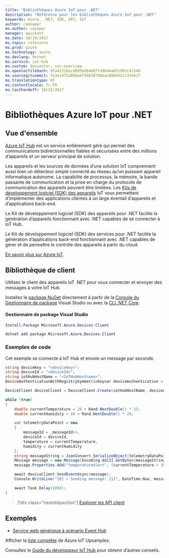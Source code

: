 ```yaml
---
title: "Bibliothèques Azure IoT pour .NET"
description: "Référence pour les bibliothèques Azure IoT pour .NET"
keywords: Azure, .NET, SDK, API, IoT
author: camsoper
ms.author: casoper
manager: wpickett
ms.date: 10/19/2017
ms.topic: reference
ms.prod: azure
ms.technology: azure
ms.devlang: dotnet
ms.service: iot-hub
ms.custom: devcenter, svc-overview
ms.openlocfilehash: 0fa4121becd0d5bd646077a9644a651903c43348
ms.sourcegitcommit: fe3e1475208ba47d4630788bac88b952cc3fe61f
ms.translationtype: HT
ms.contentlocale: fr-FR
ms.lasthandoff: 10/23/2017
---
```

# <a name="azure-iot-libraries-for-net"></a>Bibliothèques Azure IoT pour .NET

## <a name="overview"></a>Vue d'ensemble

[Azure IoT Hub](https://azure.microsoft.com/services/iot-hub/) est un service entièrement géré qui permet des communications bidirectionnelles fiables et sécurisées entre des millions d’appareils et un serveur principal de solution.

Les appareils et les sources de données d’une solution IoT comprennent aussi bien un détecteur simple connecté au réseau qu’un puissant appareil informatique autonome. La capabilité de processus, la mémoire, la bande passante de communication et la prise en charge du protocole de communication des appareils peuvent être limitées. Les [Kits de développement logiciel (SDK) des appareils](https://docs.microsoft.com/azure/iot-hub/iot-hub-devguide-sdks) IoT vous permettent d’implémenter des applications clientes à un large éventail d’appareils et d’applications back-end.

Le Kit de développement logiciel (SDK) des appareils pour .NET facilite la génération d’appareils fonctionnant avec .NET capables de se connecter à IoT Hub.

Le Kit de développement logiciel (SDK) des services pour .NET facilite la génération d’applications back-end fonctionnant avec .NET capables de gérer et de permettre le contrôle des appareils à partir du cloud.

[En savoir plus sur Azure IoT](https://docs.microsoft.com/azure/iot-hub/).


## <a name="client-library"></a>Bibliothèque de client

Utilisez le client des appareils IoT .NET pour vous connecter et envoyer des messages à votre IoT Hub.

Installez le [package NuGet]( https://www.nuget.org/packages/Microsoft.Azure.Devices.Client) directement à partir de la [Console du Gestionnaire de package][PackageManager] Visual Studio ou avec la [CLI .NET Core][DotNetCLI].

#### <a name="visual-studio-package-manager"></a>Gestionnaire de package Visual Studio

```powershell
Install-Package Microsoft.Azure.Devices.Client
```

```bash
dotnet add package Microsoft.Azure.Devices.Client
```
### <a name="code-examples"></a>Exemples de code 

Cet exemple se connecte à IoT Hub et envoie un message par seconde.

```csharp
string deviceKey = "<deviceKey>";
string deviceId = "<deviceId>";
string iotHubHostName = "<IoTHubHostname>";
DeviceAuthenticationWithRegistrySymmetricKeyvar deviceAuthentication = new DeviceAuthenticationWithRegistrySymmetricKey(deviceId, deviceKey);

DeviceClient deviceClient = DeviceClient.Create(iotHubHostName, deviceAuthentication, TransportType.Mqtt);

while (true)
{
    double currentTemperature = 20 + Rand.NextDouble() * 15;
    double currentHumidity = 60 + Rand.NextDouble() * 20;

    var telemetryDataPoint = new
    {
        messageId = _messageId++,
        deviceId = deviceId,
        temperature = currentTemperature,
        humidity = currentHumidity
    };
    string messageString = JsonConvert.SerializeObject(telemetryDataPoint);
    Message message = new Message(Encoding.ASCII.GetBytes(messageString));
    message.Properties.Add("temperatureAlert", (currentTemperature > 30) ? "true" : "false");

    await deviceClient.SendEventAsync(message);
    Console.WriteLine("{0} > Sending message: {1}", DateTime.Now, messageString);

    await Task.Delay(1000);
}
```


> [!div class="nextstepaction"]
> [Explorer les API client](/dotnet/api/overview/azure/iot/client)

## <a name="samples"></a>Exemples

- [Service web générique à scénario Event Hub](https://azure.microsoft.com/resources/samples/event-hubs-dotnet-importfromweb/)

Afficher la [liste complète](https://azure.microsoft.com/resources/samples/?platform=dotnet&service=iot-hub) de Azure IoT Upsamples.

Consultez le [Guide du développeur IoT Hub](https://docs.microsoft.com/azure/iot-hub/iot-hub-devguide) pour obtenir d’autres conseils.

[PackageManager]: https://docs.microsoft.com/nuget/tools/package-manager-console
[DotNetCLI]: https://docs.microsoft.com/dotnet/core/tools/dotnet-add-package

